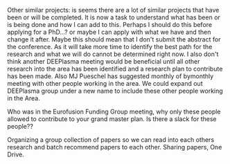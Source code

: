 Other similar projects: is seems there are a lot of similar projects that have been or will be completed. It is now a task to understand what has been or is being done and how I can add to this. Perhaps I should do this before applying for a PhD...? or maybe I can apply with what we have and then change it after. Maybe this should mean that I don't submit the abstract for the conference. As it will take more time to identify the best path for the research and what we will do cannot be determined right now. I also don't think another DEEPlasma meeting would be beneficial until all other research into the area has been identified and a research plan to contribute has been made. Also MJ Pueschel has suggested monthly of bymonthly meeting with other people working in the area. We could expand out DEEPlasma group under a new name to include these other people working in the Area.



Who was in the Eurofusion Funding Group meeting, why only these people allowed to contribute to your grand master plan. Is there a slack for these people??

Organizing a group collection of papers so we can read into each others research and batch recommend papers to each other.
Sharing papers, One Drive.

